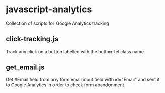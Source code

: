 # javascript-analytics
Collection of scripts for Google Analytics tracking

## click-tracking.js
Track any click on a button labelled with the button-tel class name.

## get_email.js
Get #Email field from any form email input field with id="Email" and sent it to Google Analytics in order to check form abandonment.
